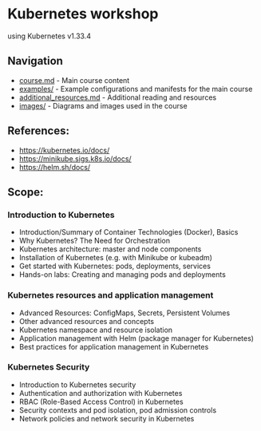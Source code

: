 # Kubernetes workshop

using Kubernetes v1.33.4

## Navigation

- [course.md](course.md) - Main course content
- [examples/](examples/) - Example configurations and manifests for the main course
- [additional_resources.md](additional_resources/) - Additional reading and resources
- [images/](images/) - Diagrams and images used in the course

## References:
- https://kubernetes.io/docs/
- https://minikube.sigs.k8s.io/docs/
- https://helm.sh/docs/

## Scope:

### Introduction to Kubernetes
- Introduction/Summary of Container Technologies (Docker), Basics
- Why Kubernetes? The Need for Orchestration
- Kubernetes architecture: master and node components
- Installation of Kubernetes (e.g. with Minikube or kubeadm)
- Get started with Kubernetes: pods, deployments, services
- Hands-on labs: Creating and managing pods and deployments
### Kubernetes resources and application management
- Advanced Resources: ConfigMaps, Secrets, Persistent Volumes
- Other advanced resources and concepts
- Kubernetes namespace and resource isolation
- Application management with Helm (package manager for Kubernetes)
- Best practices for application management in Kubernetes
### Kubernetes Security
- Introduction to Kubernetes security
- Authentication and authorization with Kubernetes
- RBAC (Role-Based Access Control) in Kubernetes
- Security contexts and pod isolation, pod admission controls
- Network policies and network security in Kubernetes
